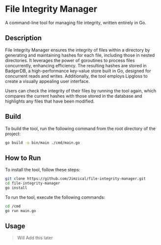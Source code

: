 # File Integrity Manager

A command-line tool for managing file integrity, written entirely in Go.

## Description

File Integrity Manager ensures the integrity of files within a directory by generating and maintaining hashes for each file, including those in nested directories. It leverages the power of goroutines to process files concurrently, enhancing efficiency. The resulting hashes are stored in BadgerDB, a high-performance key-value store built in Go, designed for concurrent reads and writes. Additionally, the tool employs Lipgloss to create a visually appealing user interface.

Users can check the integrity of their files by running the tool again, which compares the current hashes with those stored in the database and highlights any files that have been modified.

## Build

To build the tool, run the following command from the root directory of the project:

```bash
go build -o bin/main ./cmd/main.go
```

## How to Run
To install the tool, follow these steps:
```bash
git clone https://github.com/Jimzical/file-integrity-manager.git
cd file-integrity-manager
go install
```

To run the tool, execute the following commands:
```bash
cd /cmd
go run main.go
```

## Usage
> Will Add this later
